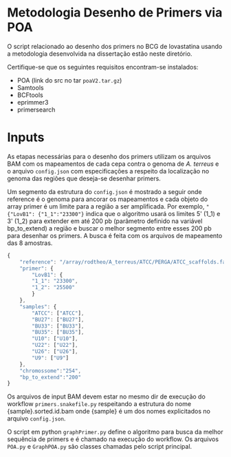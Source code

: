 # Metodologia Desenho de Primers via POA

O script relacionado ao desenho dos primers no BCG de lovastatina usando a metodologia desenvolvida na dissertação estão neste diretório.

Certifique-se que os seguintes requisitos encontram-se instalados:

- POA (link do src no tar `poaV2.tar.gz`)
- Samtools
- BCFtools
- eprimmer3
- primersearch

# Inputs

As etapas necessárias para o desenho dos primers utilizam os arquivos BAM com os mapeamentos de cada cepa contra o genoma de _A. terreus_ e o arquivo `config.json` com especificações a respeito da localização no genoma das regiões que deseja-se desenhar primers.

Um segmento da estrutura do `config.json` é mostrado a seguir onde reference é o genoma para ancorar os mapeamentos e cada objeto do array primer é um limite para a região a ser amplificada. Por exemplo, `"{"LovB1": {"1_1":"23300"}` indica que o algoritmo usará os limites 5' (1_1) e 3' (1_2) para extender em até 200 pb (parâmetro definido na variável bp_to_extend) a região e buscar o melhor segmento entre esses 200 pb para desenhar os primers. A busca é feita com os arquivos de mapeamento das 8 amostras.

```javascript
{
    "reference": "/array/rodtheo/A_terreus/ATCC/PERGA/ATCC_scaffolds.fa",
    "primer": {
        "LovB1": {
        "1_1": "23300",
        "1_2": "25500"
        }
    },
    "samples": {
        "ATCC": ["ATCC"],
        "BU27": ["BU27"],
        "BU33": ["BU33"],
        "BU35": ["BU35"],
        "U10": ["U10"],
        "U22": ["U22"],
        "U26": ["U26"],
        "U9": ["U9"]
    },
    "chromossome":"254",
    "bp_to_extend":"200"
}
```

Os arquivos de input BAM devem estar no mesmo dir de execução do workflow `primers.snakefile.py` respeitando a estrutura do nome {sample}.sorted.id.bam onde {sample} é um dos nomes explicitados no arquivo `config.json`.

O script em python `graphPrimer.py` define o algoritmo para busca da melhor sequência de primers e é chamado na execução do workflow. Os arquivos `POA.py` e `GraphPOA.py` são classes chamadas pelo script principal.